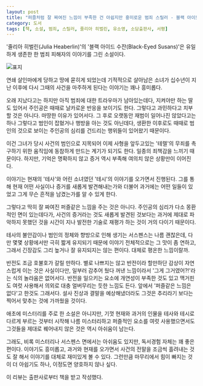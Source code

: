 ```yaml
---
layout: post
title: "퍼즐처럼 잘 짜여진 느낌이 부족한 건 아쉽지만 흥미로운 범죄 스릴러 - 블랙 아이드 수잔"
category: 도서
tags: [책, 소설, 범죄, 스릴러, 줄리아 히벌린, 유소영, 소담출판사, 서평]
---
```


'줄리아 히벌린(Julia Heaberlin)'의
'블랙 아이드 수잔(Black-Eyed Susans)'은
유일하게 생존한 한 범죄 피해자의 이야기를 그린 소설이다.

![표지](https://images2.imgbox.com/c5/bb/XzrAOso8_o.jpg)

연쇄 살인마에게 당하고 땅에 묻히게 되었는데
기적적으로 살아남은 소녀가
십수년이 지난 이후에 다시 그때의 사건을 마주하게 된다는 이야기는 꽤나 흥미롭다.

오래 지났다고는 하지만 아직 범죄에 대한 트라우마가 남아있는데다,
지켜야만 하는 딸도 있어서 주인공은 때때로 날카로운 반응을 보이기도 한다.
그렇다고 과민하다고 치부할 것은 아니다.
마땅한 이유가 있어서다.
그 후로 오랫동안 재범이 일어나진 않았다고는 하나
그렇다고 범인이 잡혔거나 행방을 아는 것도 아닌데다,
생환한 이후로도 때때로 범인의 것으로 보이는 주인공의 심리를 건드리는 행위들이 있어왔기 때문이다.

이건 그녀가 당시 사건의 범인으로 지목되어 이제 사형을 앞두고있는 '테렐'의
무죄를 촉구하기 위한 움직임에 동참하게 만드는 계기가 되기도 한다.
일종의 죄책감을 느끼기 때문이다.
하지만, 기억은 명확하지 않고 증거 역시 부족해 여의치 않은 상황만이 이어진다.

이야기는 현재의 '테사'와 어린 소녀였던 '테시'의 이야기를 오가면서 진행된다.
그를 통해 현재 어떤 사실이나 증거를 새롭게 발견해내는가와 더불어
과거에는 어떤 일들이 있었고 그게 무슨 흔적을 남겼는가를 알 수 있게 한다.

그렇다고 딱히 잘 짜여진 퍼즐같은 느낌을 주는 것은 아니다.
주인공의 심리가 다소 몽환적인 면이 있는데다가,
사건의 증거라는 것도 새롭게 발견된 것보다는 과거에 제대로 파악하지 못했던 것을
시간이 지나 발전한 기술로 재평가 하는 것이 거의 다이기 때문이다.

테사의 불안감이나 범인의 정체와 향방으로 인해 생기는 서스펜스는 나름 괜찮은데,
다만 몇몇 상황에서만 극히 짧게 유지되기 때문에
이야기 전체적으로는 그 맛이 좀 연하고,
그래서 긴장감도 그리 높거나 잘 유지되지는 않는 편이다.
대체로 평온한 느낌이랄까.

반전도 조금 호불호가 갈릴 만하다.
별로 나쁘지는 않고 반전이라 할만하단 감상이 자연스럽게 이는 것은 사실이다만,
일부러 감추어 뒀다 꺼낸 느낌이라서 '그게 그거였어?!'라는 식의 놀라움은 없어서다.
반전을 일으키는 요소에 개연성이 부족한 것도 있고
맥거핀도 여럿 사용해서
의외로 대충 얼버무리는 듯한 느낌도 든다.
앞에서 '퍼즐같은 느낌은 없다'고 한것도 그래서다.
설사 진상과 결말을 예상해냈더라도 그것은 추리라기 보다는 찍어서 맞추는 것에 가까웠을 것이다.

애초에 미스터리를 주로 한 소설은 아니지만,
기껏 현재와 과거의 인물을 테사와 테시로 다르게 부르는 것부터 시작해
나름 미스터리하고 퍼즐적인 요소를 여럿 사용했으면서도
그것들을 제대로 꿰어내지 않은 것은 역시 아쉬움이 남는다.

그래도, 비록 미스터리나 서스펜스 면에서는 아쉬움도 있지만, 독서경험 자체는 꽤 좋은 편이다.
이야기도 흥미롭고,
과거와 현재를 오가면서 사건의 전말을 조금씩 흘려내는 것도 잘 해서
이야기를 대체로 재미있게 볼 수 있다.
그런만큼 마무리에서 힘이 빠지는 것이 더 아쉽기도 하나, 이정도면 양호하지 않나 싶다.



<div class="im im-info">
이 리뷰는 출판사로부터 책을 받고 작성했다.
</div>
